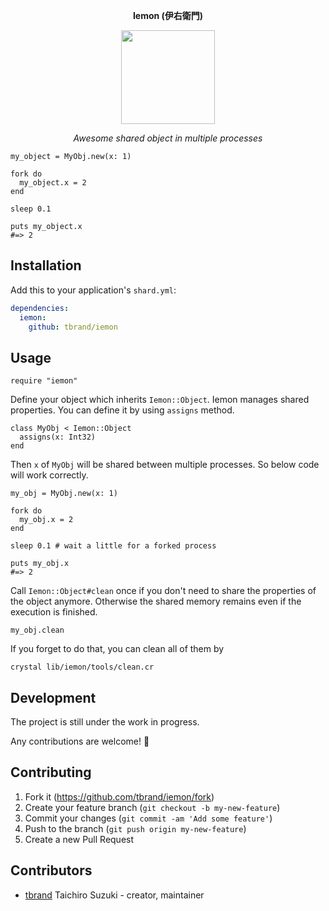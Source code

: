 <p align="center">
  <b>Iemon (伊右衛門)</b>
</p>

<p align="center">
  <img src="https://user-images.githubusercontent.com/3483230/42362737-99827998-812f-11e8-93c3-b149355a07f1.png" width="150" />
</p>

<p align="center">
  <i>Awesome shared object in multiple processes</i>
</p>

```crystal
my_object = MyObj.new(x: 1)

fork do
  my_object.x = 2
end

sleep 0.1

puts my_object.x
#=> 2
```

## Installation

Add this to your application's `shard.yml`:

```yaml
dependencies:
  iemon:
    github: tbrand/iemon
```

## Usage

```crystal
require "iemon"
```

Define your object which inherits `Iemon::Object`.
Iemon manages shared properties. You can define it by using `assigns` method.
```crystal
class MyObj < Iemon::Object
  assigns(x: Int32)
end
```

Then `x` of `MyObj` will be shared between multiple processes.
So below code will work correctly.
```crystal
my_obj = MyObj.new(x: 1)

fork do
  my_obj.x = 2
end

sleep 0.1 # wait a little for a forked process

puts my_obj.x
#=> 2
```

Call `Iemon::Object#clean` once if you don't need to share the properties of the object anymore.
Otherwise the shared memory remains even if the execution is finished.
```crystal
my_obj.clean
```

If you forget to do that, you can clean all of them by
```
crystal lib/iemon/tools/clean.cr
```

## Development

The project is still under the work in progress.

Any contributions are welcome! :tada:

## Contributing

1. Fork it (<https://github.com/tbrand/iemon/fork>)
2. Create your feature branch (`git checkout -b my-new-feature`)
3. Commit your changes (`git commit -am 'Add some feature'`)
4. Push to the branch (`git push origin my-new-feature`)
5. Create a new Pull Request

## Contributors

- [tbrand](https://github.com/tbrand) Taichiro Suzuki - creator, maintainer
